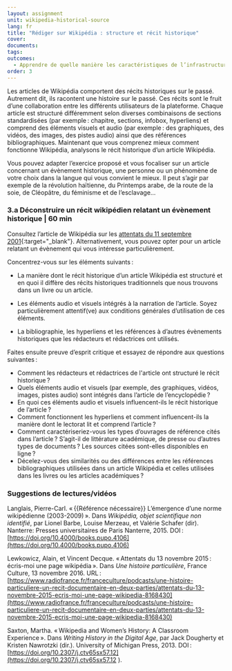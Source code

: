 ```yaml
---
layout: assignment
unit: wikipedia-historical-source 
lang: fr
title: "Rédiger sur Wikipédia : structure et récit historique"
cover:
documents:
tags:
outcomes: 
  - Apprendre de quelle manière les caractéristiques de l’infrastructure de Wikipédia façonnent les récits historiques
order: 3
---
```

Les articles de Wikipédia comportent des récits historiques sur le passé. Autrement dit, ils racontent une histoire sur le passé. Ces récits sont le fruit d’une collaboration entre les différents utilisateurs de la plateforme. Chaque article est structuré différemment selon diverses combinaisons de sections standardisées (par exemple&#x202F;: chapitre, sections, infobox, hyperliens) et comprend des éléments visuels et audio (par exemple&#x202F;: des graphiques, des vidéos, des images, des pistes audio) ainsi que des références bibliographiques. Maintenant que vous comprenez mieux comment fonctionne Wikipédia, analysons le récit historique d’un article Wikipédia.

Vous pouvez adapter l’exercice proposé et vous focaliser sur un article concernant un évènement historique, une personne ou un phénomène de votre choix dans la langue qui vous convient le mieux. Il peut s’agir par exemple de la révolution haïtienne, du Printemps arabe, de la route de la soie, de Cléopâtre, du féminisme et de l’esclavage...

<!-- more -->

<!-- briefing-student -->

### 3.a Déconstruire un récit wikipédien relatant un évènement historique | 60 min
<!-- section-contents -->

Consultez l’article de Wikipédia sur les [attentats du 11 septembre 2001](https://fr.wikipedia.org/wiki/Attentats_du_11_septembre_2001){:target="_blank"}. Alternativement, vous pouvez opter pour un article relatant un évènement qui vous intéresse particulièrement.   

Concentrez-vous sur les éléments suivants&#x202F;:
 
- La manière dont le récit historique d’un article Wikipédia est structuré et en quoi il diffère des récits historiques traditionnels que nous trouvons dans un livre ou un article.

- Les éléments audio et visuels intégrés à la narration de l’article. Soyez particulièrement attentif(ve) aux conditions générales d’utilisation de ces éléments.

- La bibliographie, les hyperliens et les références à d’autres évènements historiques que les rédacteurs et rédactrices ont utilisés.

Faites ensuite preuve d’esprit critique et essayez de répondre aux questions suivantes&#x202F;:

- Comment les rédacteurs et rédactrices de l'article ont structuré le récit historique&#x202F;?
- Quels éléments audio et visuels (par exemple, des graphiques, vidéos, images, pistes audio) sont intégrés dans l’article de l’encyclopédie&#x202F;? 
- En quoi ces éléments audio et visuels influencent-ils le récit historique de l’article&#x202F;?
- Comment fonctionnent les hyperliens et comment influencent-ils la manière dont le lectorat lit et comprend l’article&#x202F;?
- Comment caractériseriez-vous les types d’ouvrages de référence cités dans l’article&#x202F;? S’agit-il de littérature académique, de presse ou d’autres types de documents&#x202F;? Les sources citées sont-elles disponibles en ligne&#x202F;?
- Décelez-vous des similarités ou des différences entre les références bibliographiques utilisées dans un article Wikipédia et celles utilisées dans les livres ou les articles académiques&#x202F;?

<!-- section -->


### Suggestions de lectures/vidéos
<!-- section-contents --> 
Langlais, Pierre-Carl. «&#x202F;\{\{Référence nécessaire}} L’émergence d’une norme wikipédienne (2003-2009)&#x202F;». Dans *Wikipédia, objet scientifique non identifié*, par Lionel Barbe, Louise Merzeau, et Valérie Schafer (dir). Nanterre: Presses universitaires de Paris Nanterre, 2015. DOI&#x202F;: [https://doi.org/10.4000/books.pupo.4106](https://doi.org/10.4000/books.pupo.4106)

Lewkowicz, Alain, et Vincent Decque. «&#x202F;Attentats du 13 novembre 2015&#x202F;: écris-moi une page wikipédia&#x202F;». Dans *Une histoire particulière*, France Culture, 13 novembre 2016. 
URL&#x202F;: [https://www.radiofrance.fr/franceculture/podcasts/une-histoire-particuliere-un-recit-documentaire-en-deux-parties/attentats-du-13-novembre-2015-ecris-moi-une-page-wikipedia-8168430](https://www.radiofrance.fr/franceculture/podcasts/une-histoire-particuliere-un-recit-documentaire-en-deux-parties/attentats-du-13-novembre-2015-ecris-moi-une-page-wikipedia-8168430)  

Saxton, Martha. «&#x202F;Wikipedia and Women’s History: A Classroom Experience&#x202F;». Dans *Writing History in the Digital Age*, par Jack Dougherty et Kristen Nawrotzki (dir.). University of Michigan Press, 2013. DOI&#x202F;: [https://doi.org/10.2307/j.ctv65sx57.12](https://doi.org/10.2307/j.ctv65sx57.12
).


<!-- briefing-teacher -->

  